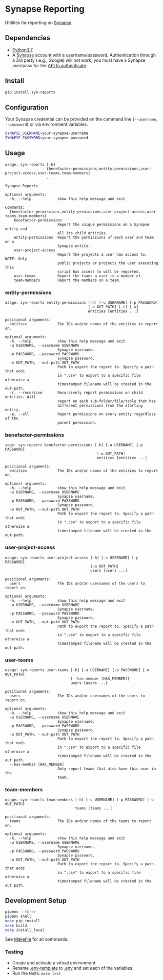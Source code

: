 # Synapse Reporting

Utilities for reporting on [Synapse](https://www.synapse.org/).

## Dependencies

- [Python3.7](https://www.python.org/)
- A [Synapse](https://www.synapse.org/) account with a username/password. Authentication through a 3rd party (.e.g.,
  Google) will not work, you must have a Synapse user/pass for
  the [API to authenticate](http://docs.synapse.org/python/#connecting-to-synapse).

## Install

```bash
pip install syn-reports
```

## Configuration

Your Synapse credential can be provided on the command line (`--username`, `--password`) or via environment variables.

```bash
SYNAPSE_USERNAME=your-synapse-username
SYNAPSE_PASSWORD=your-synapse-password
```

## Usage

```text
usage: syn-reports [-h]
                   {benefactor-permissions,entity-permissions,user-project-access,user-teams,team-members}
                   ...

Synapse Reports

optional arguments:
  -h, --help            show this help message and exit

Commands:
  {benefactor-permissions,entity-permissions,user-project-access,user-teams,team-members}
    benefactor-permissions
                        Report the unique permissions on a Synapse entity and
                        all its child entities.
    entity-permissions  Report the permissions of each user and team on a
                        Synapse entity.
    user-project-access
                        Report the projects a user has access to. NOTE: Only
                        public projects or projects the user executing this
                        script has access to will be reported.
    user-teams          Report the teams a user is a member of.
    team-members        Report the members on a team.
```

### entity-permissions

```text
usage: syn-reports entity-permissions [-h] [-u USERNAME] [-p PASSWORD]
                                      [-o OUT_PATH] [-r] [-a]
                                      entities [entities ...]

positional arguments:
  entities              The IDs and/or names of the entities to report on.

optional arguments:
  -h, --help            show this help message and exit
  -u USERNAME, --username USERNAME
                        Synapse username.
  -p PASSWORD, --password PASSWORD
                        Synapse password.
  -o OUT_PATH, --out-path OUT_PATH
                        Path to export the report to. Specify a path that ends
                        in ".csv" to export to a specific file otherwise a
                        timestamped filename will be created in the out-path.
  -r, --recursive       Recursively report permissions on child entities. Will
                        report on each sub-folder/file/table that has
                        different permissions from the starting entity.
  -a, --all             Report permissions on every entity regardless of the
                        parent permission.
```

### benefactor-permissions

```text
sage: syn-reports benefactor-permissions [-h] [-u USERNAME] [-p PASSWORD]
                                          [-o OUT_PATH]
                                          entities [entities ...]

positional arguments:
  entities              The IDs and/or names of the entities to report on.

optional arguments:
  -h, --help            show this help message and exit
  -u USERNAME, --username USERNAME
                        Synapse username.
  -p PASSWORD, --password PASSWORD
                        Synapse password.
  -o OUT_PATH, --out-path OUT_PATH
                        Path to export the report to. Specify a path that ends
                        in ".csv" to export to a specific file otherwise a
                        timestamped filename will be created in the out-path.
```

### user-project-access

```text
usage: syn-reports user-project-access [-h] [-u USERNAME] [-p PASSWORD]
                                       [-o OUT_PATH]
                                       users [users ...]

positional arguments:
  users                 The IDs and/or usernames of the users to report on.

optional arguments:
  -h, --help            show this help message and exit
  -u USERNAME, --username USERNAME
                        Synapse username.
  -p PASSWORD, --password PASSWORD
                        Synapse password.
  -o OUT_PATH, --out-path OUT_PATH
                        Path to export the report to. Specify a path that ends
                        in ".csv" to export to a specific file otherwise a
                        timestamped filename will be created in the out-path.
```

### user-teams

```text
usage: syn-reports user-teams [-h] [-u USERNAME] [-p PASSWORD] [-o OUT_PATH]
                              [--has-member [HAS_MEMBER]]
                              users [users ...]

positional arguments:
  users                 The IDs and/or usernames of the users to report on.

optional arguments:
  -h, --help            show this help message and exit
  -u USERNAME, --username USERNAME
                        Synapse username.
  -p PASSWORD, --password PASSWORD
                        Synapse password.
  -o OUT_PATH, --out-path OUT_PATH
                        Path to export the report to. Specify a path that ends
                        in ".csv" to export to a specific file otherwise a
                        timestamped filename will be created in the out path.
  --has-member [HAS_MEMBER]
                        Only report teams that also have this user in the
                        team.
```

### team-members

```text
usage: syn-reports team-members [-h] [-u USERNAME] [-p PASSWORD] [-o OUT_PATH]
                                teams [teams ...]

positional arguments:
  teams                 The IDs and/or names of the teams to report on.

optional arguments:
  -h, --help            show this help message and exit
  -u USERNAME, --username USERNAME
                        Synapse username.
  -p PASSWORD, --password PASSWORD
                        Synapse password.
  -o OUT_PATH, --out-path OUT_PATH
                        Path to export the report to. Specify a path that ends
                        in ".csv" to export to a specific file otherwise a
                        timestamped filename will be created in the out path.
```

## Development Setup

```bash
pipenv --three
pipenv shell
make pip_install
make build
make install_local
```

See [Makefile](Makefile) for all commands.

### Testing

- Create and activate a virtual environment:
- Rename [.env-template](.env-template) to [.env](.env) and set each of the variables.
- Run the tests: `make test`
